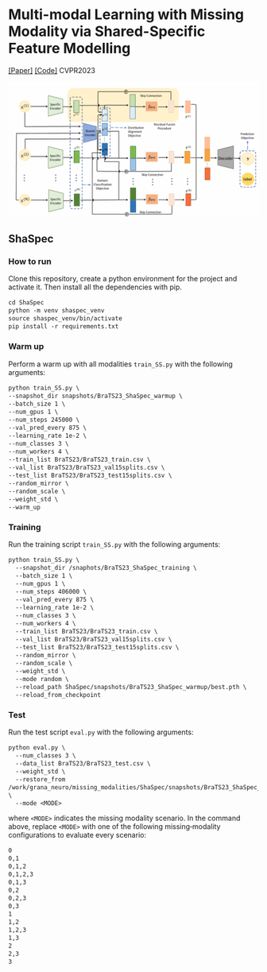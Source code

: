 # Multi-modal Learning with Missing Modality via Shared-Specific Feature Modelling  

[[Paper]](https://arxiv.org/pdf/2307.14126) [[Code]](https://github.com/billhhh/ShaSpec)  CVPR2023

<p align="center">
  <img src="fig/image.png">
</p>


## ShaSpec
### How to run
Clone this repository, create a python environment for the project and activate it. Then install all the dependencies with pip.
```
cd ShaSpec
python -m venv shaspec_venv
source shaspec_venv/bin/activate
pip install -r requirements.txt
```

### Warm up
Perform a warm up with all modalities `train_SS.py` with the following arguments:
```
python train_SS.py \
--snapshot_dir snapshots/BraTS23_ShaSpec_warmup \
--batch_size 1 \
--num_gpus 1 \
--num_steps 245000 \
--val_pred_every 875 \
--learning_rate 1e-2 \
--num_classes 3 \
--num_workers 4 \
--train_list BraTS23/BraTS23_train.csv \
--val_list BraTS23/BraTS23_val15splits.csv \
--test_list BraTS23/BraTS23_test15splits.csv \
--random_mirror \
--random_scale \
--weight_std \
--warm_up 
```

### Training
Run the training script `train_SS.py` with the following arguments:
```
python train_SS.py \
  --snapshot_dir /snaphots/BraTS23_ShaSpec_training \
  --batch_size 1 \
  --num_gpus 1 \
  --num_steps 406000 \
  --val_pred_every 875 \
  --learning_rate 1e-2 \
  --num_classes 3 \
  --num_workers 4 \
  --train_list BraTS23/BraTS23_train.csv \
  --val_list BraTS23/BraTS23_val15splits.csv \
  --test_list BraTS23/BraTS23_test15splits.csv \
  --random_mirror \
  --random_scale \
  --weight_std \
  --mode random \
  --reload_path ShaSpec/snapshots/BraTS23_ShaSpec_warmup/best.pth \
  --reload_from_checkpoint
```

### Test
Run the test script `eval.py` with the following arguments:
```
python eval.py \
  --num_classes 3 \
  --data_list BraTS23/BraTS23_test.csv \
  --weight_std \
  --restore_from /work/grana_neuro/missing_modalities/ShaSpec/snapshots/BraTS23_ShaSpec_training/final.pth \
  --mode <MODE>
```
where `<MODE>` indicates the missing modality scenario. In the command above, replace `<MODE>` with one of the following missing‑modality configurations to evaluate every scenario:
```
0
0,1
0,1,2
0,1,2,3
0,1,3
0,2
0,2,3
0,3
1
1,2
1,2,3
1,3
2
2,3
3
```
